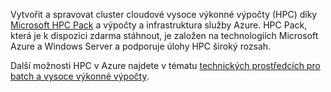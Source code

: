 Vytvořit a spravovat cluster cloudové vysoce výkonné výpočty (HPC) díky [Microsoft HPC Pack](https://technet.microsoft.com/library/jj899572.aspx) a výpočty a infrastruktura služby Azure. HPC Pack, která je k dispozici zdarma stáhnout, je založen na technologiích Microsoft Azure a Windows Server a podporuje úlohy HPC široký rozsah.

Další možnosti HPC v Azure najdete v tématu [technických prostředcích pro batch a vysoce výkonné výpočty](../articles/batch/big-compute-resources.md).

